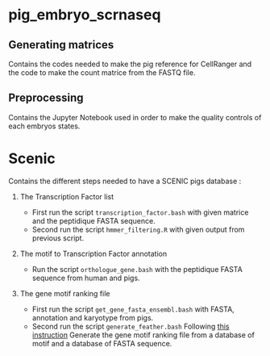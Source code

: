 # pig_embryo_scrnaseq

## Generating matrices

Contains the codes needed to make the pig reference for CellRanger and the code to make the count matrice from the FASTQ file.

## Preprocessing

Contains the Jupyter Notebook used in order to make the quality controls of each embryos states.

# Scenic

Contains the different steps needed to have a SCENIC pigs database :

1. The Transcription Factor list
    - First run the script `transcription_factor.bash` with given matrice and the peptidique FASTA sequence.
    - Second run the script `hmmer_filtering.R` with given output from previous script.

2. The motif to Transcription Factor annotation
    - Run the script `orthologue_gene.bash` with the peptidique FASTA sequence from human and pigs.

3. The gene motif ranking file
    - First run the script `get_gene_fasta_ensembl.bash` with FASTA, annotation and karyotype from pigs.
    - Second run the script `generate_feather.bash` Following [this instruction](https://github.com/aertslab/create_cisTarget_databases) Generate the gene motif ranking file from a database of motif and a database of FASTA sequence.